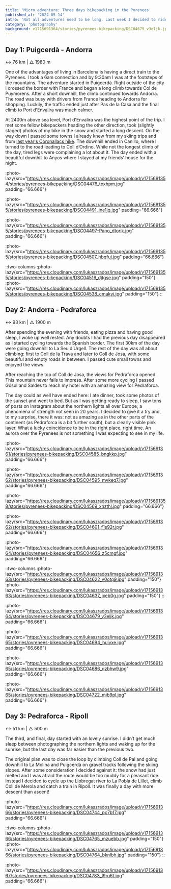 ```yaml
---
title: 'Micro adventure: Three days bikepacking in the Pyrenees'
published_at: '2024-05-14'
intro: 'Not all adventures need to be long. Last week I decided to ride in three days a 220 kilometer loop in the Pyrenees, linking some of the places I wanted to cycle for a while. It was my first solo adventure and this is how it went.'
category: 'photography'
background: v1715691364/stories/pyrenees-bikepacking/DSC04679_v3eljk.jpg
---
```


## Day 1: Puigcerdà - Andorra

↔ 76 km | △ 1980 m

One of the advantages of living in Barcelona is having a direct train to the Pyrenees. I took a 6am connection and by 9:30am I was at the footsteps of the mountains. The adventure started in Puigcerdà. Right outside of the city I crossed the border with France and began a long climb towards Col de Puymorens. After a short downhill, the climb continued towards Andorra. The road was busy with drivers from France heading to Andorra for shopping. Luckily, the traffic ended just after Pas de la Casa and the final climb to Port d'Envalira was much calmer. 

At 2400m above sea level, Port d'Envalira was the highest point of the trip. I met some fellow bikepackers heading the other direction, took (slightly staged) photos of my bike in the snow and started a long descent. On the way down I passed some towns I already knew from my skiing trips and from [last year's Coronallacs hike](/en/blog/coronallacs-hiking-around-andorra). The downhill ended in Canillo, where I turned to the road leading to Coll d’Ordino. While not the longest climb of the day, tired legs were complaining a lot about it. The day ended with a beautiful downhill to Anyos where I stayed at my friends’ house for the night.

:photo-lazy{src="https://res.cloudinary.com/lukaszrados/image/upload/v1715691354/stories/pyrenees-bikepacking/DSC04476_tpxhpm.jpg" padding="66.666"}

:photo-lazy{src="https://res.cloudinary.com/lukaszrados/image/upload/v1715691355/stories/pyrenees-bikepacking/DSC04491_ine1jq.jpg" padding="66.666"}

:photo-lazy{src="https://res.cloudinary.com/lukaszrados/image/upload/v1715691355/stories/pyrenees-bikepacking/DSC04497-Pano_dtorik.jpg" padding="66.666"}

:photo-lazy{src="https://res.cloudinary.com/lukaszrados/image/upload/v1715691355/stories/pyrenees-bikepacking/DSC04507_hbqfuj.jpg" padding="66.666"}

::two-columns
:photo-lazy{src="https://res.cloudinary.com/lukaszrados/image/upload/v1715691355/stories/pyrenees-bikepacking/DSC04516_djtgse.jpg" padding="150"}
:photo-lazy{src="https://res.cloudinary.com/lukaszrados/image/upload/v1715691355/stories/pyrenees-bikepacking/DSC04538_cmakyi.jpg" padding="150"}
::

## Day 2: Andorra - Pedraforca

↔ 93 km | △ 1900 m

After spending the evening with friends, eating pizza and having good sleep, I woke up well rested. Any doubts I had the previous day disappeared as I started cycling towards the Spanish border. The first 30km of the day were going downhill to La Seu d’Urgell. The rest of the day was all about climbing: first to Coll de la Trava and later to Coll de Josa, with some beautiful and empty roads in between. I passed cute small towns and enjoyed the views. 

After reaching the top of Coll de Josa, the views for Pedraforca opened. This mountain never fails to impress. After some more cycling I passed Gósol and Saldes to reach my hotel with an amazing view for Pedraforca. 

The day could as well have ended here: I ate dinner, took some photos of the sunset and went to bed. But as I was getting ready to sleep, I saw tons of posts on Instagram about the northern lights all over Europe; a phenomena of strength not seen in 20 years. I decided to give it a try and, to my surprise, there it was: not as amazing as in the other parts of the continent (as Pedraforca is a bit further south), but a clearly visible pink layer. What a lucky coincidence to be in the right place, right time. An aurora over the Pyrenees is not something I was expecting to see in my life.

:photo-lazy{src="https://res.cloudinary.com/lukaszrados/image/upload/v1715691361/stories/pyrenees-bikepacking/DSC04585_bngkkp.jpg" padding="66.666"}

:photo-lazy{src="https://res.cloudinary.com/lukaszrados/image/upload/v1715691362/stories/pyrenees-bikepacking/DSC04595_mvkeq7.jpg" padding="66.666"}

:photo-lazy{src="https://res.cloudinary.com/lukaszrados/image/upload/v1715691358/stories/pyrenees-bikepacking/DSC04569_xnzthl.jpg" padding="66.666"}

:photo-lazy{src="https://res.cloudinary.com/lukaszrados/image/upload/v1715691362/stories/pyrenees-bikepacking/DSC04601_f1s92r.jpg" padding="66.666"}

:photo-lazy{src="https://res.cloudinary.com/lukaszrados/image/upload/v1715691364/stories/pyrenees-bikepacking/DSC04656_z5cmgf.jpg" padding="66.666"}

::two-columns
:photo-lazy{src="https://res.cloudinary.com/lukaszrados/image/upload/v1715691363/stories/pyrenees-bikepacking/DSC04622_v0otq9.jpg" padding="150"}
:photo-lazy{src="https://res.cloudinary.com/lukaszrados/image/upload/v1715691363/stories/pyrenees-bikepacking/DSC04637_jxeb0g.jpg" padding="150"}
::

:photo-lazy{src="https://res.cloudinary.com/lukaszrados/image/upload/v1715691364/stories/pyrenees-bikepacking/DSC04679_v3eljk.jpg" padding="66.666"}

:photo-lazy{src="https://res.cloudinary.com/lukaszrados/image/upload/v1715691365/stories/pyrenees-bikepacking/DSC04694_huiyxe.jpg" padding="66.666"}

:photo-lazy{src="https://res.cloudinary.com/lukaszrados/image/upload/v1715691365/stories/pyrenees-bikepacking/DSC04686_qzbhw9.jpg" padding="66.666"}

:photo-lazy{src="https://res.cloudinary.com/lukaszrados/image/upload/v1715691365/stories/pyrenees-bikepacking/DSC04722_mib9pl.jpg" padding="66.666"}

## Day 3: Pedraforca - Ripoll

↔ 51 km | △ 500 m

The third, and final, day started with an lovely sunrise. I didn’t get much sleep between photographing the northern lights and waking up for the sunrise, but the last day was far easier than the previous two. 

The original plan was to close the loop by climbing Coll de Pal and going downhill to La Molina and Puigcerdà on gravel tracks following the skiing slopes. After some consideration I decided against it: the snow had just melted and I was afraid the route would be too muddy for a pleasant ride. Instead I decided to cycle up the Llobregat river to La Pobla de Lillet, climb Coll de Merola and catch a train in Ripoll. It was finally a day with more descent than ascent! 

:photo-lazy{src="https://res.cloudinary.com/lukaszrados/image/upload/v1715691366/stories/pyrenees-bikepacking/DSC04744_pc7b17.jpg" padding="66.666"}

::two-columns
:photo-lazy{src="https://res.cloudinary.com/lukaszrados/image/upload/v1715691366/stories/pyrenees-bikepacking/DSC04765_mzuebb.jpg" padding="150"}
:photo-lazy{src="https://res.cloudinary.com/lukaszrados/image/upload/v1715691366/stories/pyrenees-bikepacking/DSC04764_bknlbh.jpg" padding="150"}
::

:photo-lazy{src="https://res.cloudinary.com/lukaszrados/image/upload/v1715691367/stories/pyrenees-bikepacking/DSC04783_l9rq6t.jpg" padding="66.666"}
